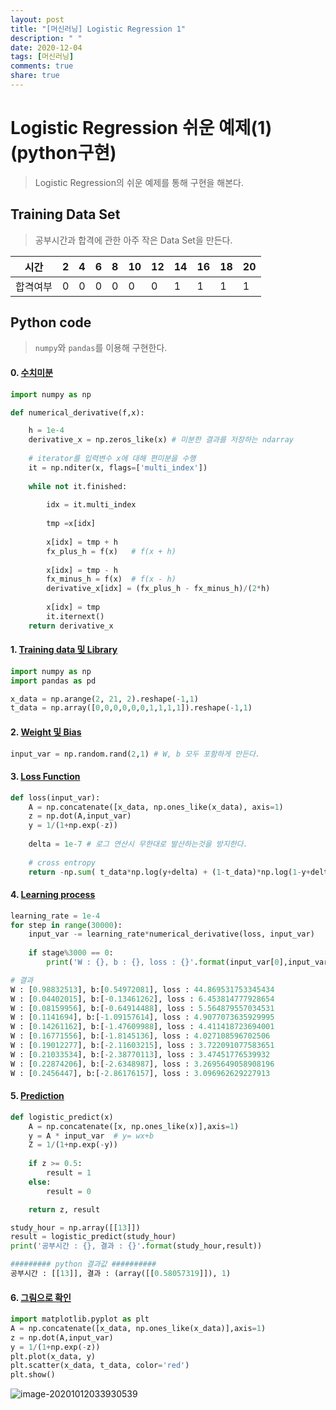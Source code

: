 ```yaml
---
layout: post
title: "[머신러닝] Logistic Regression 1"
description: " "
date: 2020-12-04
tags: [머신러닝]
comments: true
share: true
---
```



# Logistic Regression 쉬운 예제(1)(python구현)

> Logistic Regression의 쉬운 예제를 통해 구현을 해본다.



## Training Data Set

> 공부시간과 합격에 관한 아주 작은 Data Set을 만든다.

| 시간     | 2    | 4    | 6    | 8    | 10   | 12   | 14   | 16   | 18   | 20   |
| -------- | ---- | ---- | ---- | ---- | ---- | ---- | ---- | ---- | ---- | ---- |
| 합격여부 | 0    | 0    | 0    | 0    | 0    | 0    | 1    | 1    | 1    | 1    |



## Python code

> `numpy`와 `pandas`를 이용해 구현한다.

#### 0.  <u>수치미분</u>

```python
import numpy as np

def numerical_derivative(f,x):

    h = 1e-4
    derivative_x = np.zeros_like(x) # 미분한 결과를 저장하는 ndarray
    
    # iterator를 입력변수 x에 대해 편미분을 수행
    it = np.nditer(x, flags=['multi_index'])
    
    while not it.finished:
        
        idx = it.multi_index  
        
        tmp =x[idx]
        
        x[idx] = tmp + h
        fx_plus_h = f(x)   # f(x + h)
        
        x[idx] = tmp - h
        fx_minus_h = f(x)  # f(x - h)
        derivative_x[idx] = (fx_plus_h - fx_minus_h)/(2*h)
        
        x[idx] = tmp
        it.iternext()
    return derivative_x
```



#### 1. <u> Training data 및 Library</u>

```python
import numpy as np
import pandas as pd

x_data = np.arange(2, 21, 2).reshape(-1,1)
t_data = np.array([0,0,0,0,0,0,1,1,1,1]).reshape(-1,1)
```



#### 2. <u> Weight 및 Bias</u>

```python
input_var = np.random.rand(2,1) # W, b 모두 포함하게 만든다.
```



#### 3. <u>Loss Function</u>

```python
def loss(input_var):
    A = np.concatenate([x_data, np.ones_like(x_data), axis=1)
    z = np.dot(A,input_var)
    y = 1/(1+np.exp(-z))
    
    delta = 1e-7 # 로그 연산시 무한대로 발산하는것을 방지한다.
    
    # cross entropy
    return -np.sum( t_data*np.log(y+delta) + (1-t_data)*np.log(1-y+delta)) 
```



#### 4. <u>Learning process</u>

```python
learning_rate = 1e-4
for step in range(30000):
    input_var -= learning_rate*numerical_derivative(loss, input_var)
    
    if stage%3000 == 0:
        print('W : {}, b : {}, loss : {}'.format(input_var[0],input_var[1], loss(input_var)))

# 결과
W : [0.98832513], b:[0.54972081], loss : 44.869531753345434
W : [0.04402015], b:[-0.13461262], loss : 6.453814777928654
W : [0.08159956], b:[-0.64914488], loss : 5.564879557034531
W : [0.1141694], b:[-1.09157614], loss : 4.9077073635929995
W : [0.14261162], b:[-1.47609988], loss : 4.411418723694001
W : [0.16771556], b:[-1.8145136], loss : 4.027108596702506
W : [0.19012277], b:[-2.11603215], loss : 3.722091077583651
W : [0.21033534], b:[-2.38770113], loss : 3.47451776539932
W : [0.22874206], b:[-2.6348987], loss : 3.2695649058908196
W : [0.2456447], b:[-2.86176157], loss : 3.096962629227913
```



#### 5. <u>Prediction</u>

```python
def logistic_predict(x)
    A = np.concatenate([x, np.ones_like(x)],axis=1)
    y = A * input_var  # y= wx+b
    Z = 1/(1+np.exp(-y)) 
	
    if z >= 0.5:
        result = 1
    else:
        result = 0

    return z, result

study_hour = np.array([[13]])
result = logistic_predict(study_hour)
print('공부시간 : {}, 결과 : {}'.format(study_hour,result))

######### python 결과값 ##########
공부시간 : [[13]], 결과 : (array([[0.58057319]]), 1)
```



#### 6. <u>그림으로 확인</u>

```python
import matplotlib.pyplot as plt
A = np.concatenate([x_data, np.ones_like(x_data)],axis=1)
z = np.dot(A,input_var)
y = 1/(1+np.exp(-z))
plt.plot(x_data, y)
plt.scatter(x_data, t_data, color='red')
plt.show()
```

![image-20201012033930539](https://github.com/colinch4/colinch4.github.io/blob/master/_posts/2020/ML/markdown-images/image-20201012033930539.png?raw=true)

